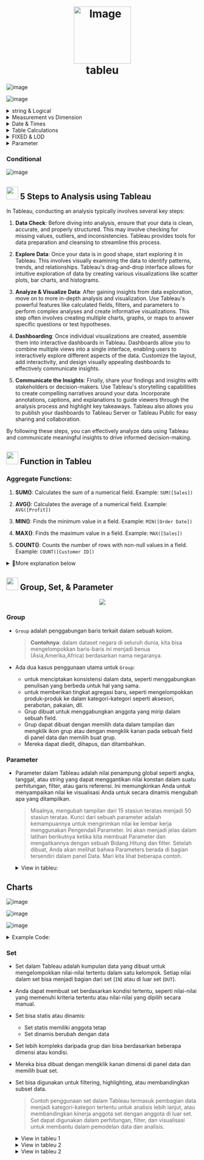  <h1 align="center">
     <img src="https://github.com/Data-Portofolio/tableu-quick-start/assets/133883292/e52a1f2f-16e0-4cd2-907b-a388b916a4af" alt="Image" width="150" height="auto"/>
    <br>
    tableu</h1>
    
![image](https://github.com/Data-Portofolio/tableu-quick-start/assets/133883292/0661dc87-1d3f-4656-9e20-9d03e9a80f40)


![image](https://github.com/Data-Portofolio/tableu-quick-start/assets/133883292/5ff5eebb-84ad-4d17-8c01-acbca4c42a9d)

<details><summary>string & Logical</summary>
## String
 
![image](https://github.com/Data-Portofolio/tableu-quick-start/assets/133883292/0338b9cd-4e36-4860-8621-4f4d4491b018)
![image](https://github.com/Data-Portofolio/tableu-quick-start/assets/133883292/150bcd77-6623-4c35-a749-d691dc38f435)

## Logical
![image](https://github.com/Data-Portofolio/tableu-quick-start/assets/133883292/cbdd9864-4ce8-4724-94e3-8f39a6a0ac0d)
![image](https://github.com/Data-Portofolio/tableu-quick-start/assets/133883292/2e329149-0330-4028-8ac9-3812cf73884d)
![image](https://github.com/Data-Portofolio/tableu-quick-start/assets/133883292/14024ae4-d380-46cc-bc8b-6780cd35ccb4)

 
</details>

<details><summary>Measurement vs Dimension </summary>
 ## Fixed
![image](https://github.com/Data-Portofolio/tableu-quick-start/assets/133883292/1abf3a15-525d-43b5-992f-dba8618b8791)
![image](https://github.com/Data-Portofolio/tableu-quick-start/assets/133883292/23a45e64-057f-4fdb-9d23-12a282689544)
![image](https://github.com/Data-Portofolio/tableu-quick-start/assets/133883292/a81d1395-4883-43e6-afda-ef398ff77c93)
![image](https://github.com/Data-Portofolio/tableu-quick-start/assets/133883292/64f42d1d-ad01-497c-a85d-2ed9b270f927)
![image](https://github.com/Data-Portofolio/tableu-quick-start/assets/133883292/e209146c-bf5b-4639-a738-a606340e6b03)
![image](https://github.com/Data-Portofolio/tableu-quick-start/assets/133883292/bebf4ee5-5ac4-4a9f-aa4d-9b5eed375eb0)
![image](https://github.com/Data-Portofolio/tableu-quick-start/assets/133883292/620899aa-8ab6-416b-bd2a-ef5af10c553d)
![image](https://github.com/Data-Portofolio/tableu-quick-start/assets/133883292/4fa55cf6-c1d3-4b97-b53a-70516ae3e083)


## Include & Exclude

![image](https://github.com/Data-Portofolio/tableu-quick-start/assets/133883292/84fc626f-a6e9-4dd2-b847-271c789bd26d)
![image](https://github.com/Data-Portofolio/tableu-quick-start/assets/133883292/ad721f4c-21a2-44ff-9e06-982eab823607)
![image](https://github.com/Data-Portofolio/tableu-quick-start/assets/133883292/21c3c97a-c8a8-4493-9a3c-4b3163758efd)
![image](https://github.com/Data-Portofolio/tableu-quick-start/assets/133883292/be759949-ac94-4a74-840f-912304eb650f)
![image](https://github.com/Data-Portofolio/tableu-quick-start/assets/133883292/8a1d3a84-5df3-42ff-b65e-1fbeb0199481)


</details>

<details><summary> Date & Times</summary>
 
![image](https://github.com/Data-Portofolio/tableu-quick-start/assets/133883292/d7a774db-f219-4343-8cff-f2e2aadfd3f8)
![image](https://github.com/Data-Portofolio/tableu-quick-start/assets/133883292/32ffd1e2-92ea-4ec7-85f7-d6e00d07a0e7)

 
</details>
<details><summary>Table Calculations </summary>

![image](https://github.com/Data-Portofolio/tableu-quick-start/assets/133883292/5cc28c23-47df-4f27-bc9a-6cbfa89e8568)
</details>

<details><summary>FIXED & LOD </summary>
 
Di dalam Tableau, Fixed dan LOD (Level of Detail) adalah dua jenis pernyataan yang memungkinkan Anda untuk mengontrol tingkat detail atau granularitas dari perhitungan Anda dalam visualisasi data. Mari kita jelaskan keduanya:

1. **Fixed Expression:**
   - Ekspresi Fixed memungkinkan Anda untuk menghitung nilai yang berdasarkan dimensi tertentu, tanpa memperhitungkan dimensi lain dalam tampilan.
   - Misalnya, Anda memiliki data penjualan yang mencakup berbagai kategori produk dan wilayah geografis. Anda ingin menghitung total penjualan untuk setiap kategori produk, tetapi Anda ingin mengabaikan perbedaan wilayah. Dalam hal ini, Anda dapat menggunakan ekspresi Fixed untuk menghitung total penjualan untuk setiap kategori produk tanpa memperdulikan wilayah.
   - Rumus umum untuk Fixed Expression: `{FIXED [dimension]: aggregation expression}`
   - Contoh: `{FIXED [Category]: SUM([Sales])}` akan menghitung total penjualan untuk setiap kategori produk, tanpa memperhatikan dimensi lain seperti wilayah.

2. **LOD Expression (Level of Detail):**
   - Ekspresi LOD memungkinkan Anda untuk secara eksplisit mengontrol tingkat detail perhitungan Anda dalam visualisasi data.
   - Anda dapat menggunakan LOD Expression ketika Anda ingin menghitung sesuatu pada tingkat detail yang berbeda dari visualisasi Anda.
   - LOD Expression memiliki tiga jenis utama:
     - **INCLUDE**: Menghitung ekspresi LOD berdasarkan dimensi yang Anda tentukan, mempertahankan agregasi dari dimensi lain.
     - **EXCLUDE**: Menghitung ekspresi LOD dengan mengabaikan dimensi yang Anda tentukan, mempertahankan agregasi dari dimensi lain.
     - **FIXED**: Menghitung ekspresi LOD pada tingkat detail yang Anda tentukan, mengabaikan dimensi dalam visualisasi.
   - Rumus umum untuk LOD Expression: `{INCLUDE/EXCLUDE/FIXED [dimension]: aggregation expression}`
   - Contoh: `{INCLUDE [Category]: SUM([Sales])}` akan menghitung total penjualan untuk setiap kategori produk, tetapi akan mempertahankan agregasi dari dimensi lain seperti wilayah.

Perbedaan utama antara Fixed dan LOD Expression terletak pada cara mereka memperlakukan dimensi dalam perhitungan. Fixed Expression memperlakukan dimensi yang ditentukan sebagai tingkat detail tetap tanpa memperhatikan dimensi lainnya, sementara LOD Expression memungkinkan Anda untuk secara fleksibel mengontrol tingkat detail perhitungan Anda berdasarkan dimensi tertentu atau keseluruhan tampilan.
![image](https://github.com/Data-Portofolio/tableu-quick-start/assets/133883292/f4625996-6f09-4323-a512-c39ff58d9c59)
![image](https://github.com/Data-Portofolio/tableu-quick-start/assets/133883292/d65bdf0c-c889-47f4-ac4c-f8eb667af67d)
![image](https://github.com/Data-Portofolio/tableu-quick-start/assets/133883292/d38b603a-d363-4181-8fc7-56417c7716aa)


 
</details>

<details><summary>Parameter </summary>

 ### Parameter  1
 ![image](https://github.com/Data-Portofolio/tableu-quick-start/assets/133883292/334ed3be-ee0b-4e0e-999b-0fd3da941fc9)
![image](https://github.com/Data-Portofolio/tableu-quick-start/assets/133883292/c8ad27fa-cfb6-4616-95b4-f01825af3b4b)


 ### Parameter  2
 ![image](https://github.com/Data-Portofolio/tableu-quick-start/assets/133883292/0f037cf3-9419-4f59-94d8-351d4e4d8d6d)

![image](https://github.com/Data-Portofolio/tableu-quick-start/assets/133883292/17d4628b-b53e-4eb0-b3e4-bf24a7a32175)

 
</details>

### Conditional
![image](https://github.com/Data-Portofolio/tableu-quick-start/assets/133883292/7067b04f-ba18-46c2-a78c-3ca2414c7620)


## <img src="https://github.com/Data-Portofolio/tableu-quick-start/assets/133883292/ba90152c-0ebb-417d-b036-ab43bd6c4e54" width="31" height="33"> 5 Steps to Analysis using Tableau

In Tableau, conducting an analysis typically involves several key steps:

1. **Data Check**: Before diving into analysis, ensure that your data is clean, accurate, and properly structured. This may involve checking for missing values, outliers, and inconsistencies. Tableau provides tools for data preparation and cleansing to streamline this process.

2. **Explore Data**: Once your data is in good shape, start exploring it in Tableau. This involves visually examining the data to identify patterns, trends, and relationships. Tableau's drag-and-drop interface allows for intuitive exploration of data by creating various visualizations like scatter plots, bar charts, and histograms.

3. **Analyze & Visualize Data**: After gaining insights from data exploration, move on to more in-depth analysis and visualization. Use Tableau's powerful features like calculated fields, filters, and parameters to perform complex analyses and create informative visualizations. This step often involves creating multiple charts, graphs, or maps to answer specific questions or test hypotheses.

4. **Dashboarding**: Once individual visualizations are created, assemble them into interactive dashboards in Tableau. Dashboards allow you to combine multiple views into a single interface, enabling users to interactively explore different aspects of the data. Customize the layout, add interactivity, and design visually appealing dashboards to effectively communicate insights.

5. **Communicate the Insights**: Finally, share your findings and insights with stakeholders or decision-makers. Use Tableau's storytelling capabilities to create compelling narratives around your data. Incorporate annotations, captions, and explanations to guide viewers through the analysis process and highlight key takeaways. Tableau also allows you to publish your dashboards to Tableau Server or Tableau Public for easy sharing and collaboration.

By following these steps, you can effectively analyze data using Tableau and communicate meaningful insights to drive informed decision-making.

## <img src="https://github.com/Data-Portofolio/tableu-quick-start/assets/133883292/0748103a-61ef-4c28-a641-6821fbdbd014" width="31" height="33"> Function in Tableu

### Aggregate Functions:
1. **SUM()**: Calculates the sum of a numerical field.
   Example: `SUM([Sales])`

2. **AVG()**: Calculates the average of a numerical field.
   Example: `AVG([Profit])`

3. **MIN()**: Finds the minimum value in a field.
   Example: `MIN([Order Date])`

4. **MAX()**: Finds the maximum value in a field.
   Example: `MAX([Sales])`

5. **COUNT()**: Counts the number of rows with non-null values in a field.
   Example: `COUNT([Customer ID])`

<details><summary>
🎯More explanation below</summary>
 
### Date Functions:
1. **DATEADD()**: Adds a specified interval to a date.
   Example: `DATEADD('year', 1, [Order Date])` adds one year to the Order Date.

2. **DATEDIFF()**: Calculates the difference between two dates.
   Example: `DATEDIFF('day', [Start Date], [End Date])` calculates the number of days between two dates.

3. **DATETRUNC()**: Truncates a date to a specified level of precision.
   Example: `DATETRUNC('quarter', [Order Date])` truncates the Order Date to the nearest quarter.

4. **DATEPART()**: Extracts a part of a date.
   Example: `DATEPART('month', [Order Date])` extracts the month from the Order Date.

5. **NOW()**: Returns the current date and time.
   Example: `NOW()` returns the current date and time.

6. **TODAY()**: Returns the current date.
   Example: `TODAY()` returns the current date without the time component.

7. **DATE()**: Creates a date from separate year, month, and day components.
   Example: `DATE(2022, 10, 15)` creates the date October 15, 2022.

8. **DATEPARSE()**: Parses a string into a date using a specified format.
   Example: `DATEPARSE('yyyy-MM-dd', '2022-10-15')` parses the string '2022-10-15' into a date.
    
### String Functions:
1. **LEFT()**: Returns the leftmost characters of a string.
   Example: `LEFT([Product Name], 5)` returns the first 5 characters of the Product Name.

2. **RIGHT()**: Returns the rightmost characters of a string.
   Example: `RIGHT([Customer Name], 3)` returns the last 3 characters of the Customer Name.

3. **MID()**: Returns a substring from within a string.
   Example: `MID([Description], 1, 10)` returns a substring of 10 characters starting from the 1st character of the Description.

4. **LEN()**: Returns the length of a string.
   Example: `LEN([Product Name])` returns the number of characters in the Product Name.

5. **UPPER()**: Converts a string to uppercase.
   Example: `UPPER([City])` converts the City name to uppercase.

6. **LOWER()**: Converts a string to lowercase.
   Example: `LOWER([Country])` converts the Country name to lowercase.

7. **TRIM()**: Removes leading and trailing spaces from a string.
   Example: `TRIM([Description])` removes leading and trailing spaces from the Description.

8. **REPLACE()**: Replaces occurrences of a substring within a string with another substring.
   Example: `REPLACE([Product Name], 'Chair', 'Table')` replaces 'Chair' with 'Table' in the Product Name.

9. **CONTAINS()**: Checks if a string contains another substring.
   Example: `CONTAINS('Hello, World!', 'World')` returns TRUE if 'Hello, World!' contains 'World'.

10. **FIND()**: Returns the position of a substring within a string.
    Example: `FIND('cat', 'The cat is on the mat')` returns 5 as 'cat' starts at the 5th position in the string.

11. **SPLIT()**: Splits a string into an array of substrings based on a delimiter.
    Example: `SPLIT('apple,orange,banana', ',')` returns an array containing 'apple', 'orange', and 'banana'.

12. **STR()**: Converts a value to a string.
    Example: `STR([Sales])` converts the Sales value to a string.

Certainly! Here are some logical functions in Tableau along with examples of their usage:

### Logical Functions:
1. **IF-THEN-ELSE**: Conditional statement that returns different results based on a condition.
   Example: `IF [Sales] > 1000 THEN 'High' ELSE 'Low' END` categorizes sales as 'High' if greater than 1000, otherwise 'Low'.

2. **CASE**: Conditional statement that evaluates multiple conditions.
   Example: 
   ```sql
   CASE 
       WHEN [Category] = 'Furniture' THEN 'Office Furniture'
       WHEN [Category] = 'Technology' THEN 'Electronics'
       ELSE 'Other' 
   END
   ```
   
3. **AND**: Logical AND operation.
    example:
    ```
    IF [Sales] > 1000 AND [Profit] > 500
    THEN 'High Profit' ELSE 'Low Profit'
    END` checks if both sales and profit are above certain thresholds.
    ```
5. **OR**: Logical OR operation.
   Example:
   ```
   IF [Region] = 'North' OR [Region] = 'South'
   THEN 'Northern or Southern Region' ELSE 'Other Regions'
   END` checks if the region is either 'North' or 'South'.
   ```
7. **NOT**: Logical NOT operation.
   Example:
   ```
   IF NOT ISNULL([Discount])
   THEN 'Discount Applied'
   ELSE 'No Discount Applied'
   END` checks if the discount field is not null.
   ```
These logical functions in Tableau are essential for implementing conditional logic in your data analysis. They allow you to control how your data is categorized, filtered, or displayed based on specific conditions.

### Number Functions:
1. **ABS()**: Returns the absolute value of a number.
   Example: `ABS([Profit])`

2. **ROUND()**: Rounds a number to a specified number of decimal places.
   Example: `ROUND([Discount], 2)`

### Table Calculation Functions:
1. **WINDOW_SUM()**: Calculates a running sum of a field within a specified window.
   Example: `WINDOW_SUM(SUM([Sales]))`

2. **RUNNING_SUM()**: Calculates a running sum of a field.
   Example: `RUNNING_SUM([Profit])`

### Type Conversion Functions:
1. **INT()**: Converts a value to an integer.
   Example: `INT([Quantity])`

2. **STR()**: Converts a value to a string.
   Example: `STR([Sales])`

### Statistical Functions:
1. **ZN()**: Replaces null values with zero.
   Example: `ZN([Sales])`

2. **NULLIF()**: Returns null if two expressions are equal.
   Example: `NULLIF([Profit], 0)`

Certainly! Here are some geographic functions in Tableau along with examples of their usage:

### Geographic Functions:
1. **MAKEPOINT()**: Creates a point geometry from latitude and longitude values.
   Example: `MAKEPOINT([Latitude], [Longitude])`

2. **DISTANCE()**: Calculates the distance between two points.
   Example: `DISTANCE([Origin], [Destination])`

3. **AREA()**: Calculates the area of a polygon.
   Example: `AREA([Polygon])`

4. **BUFFER()**: Creates a buffer zone around a point, line, or polygon.
   Example: `BUFFER([Location], 10, 'kilometers')`

5. **CONTAINS()**: Checks if one geometry contains another.
   Example: `CONTAINS([Polygon], [Point])`

6. **INTERSECTS()**: Checks if two geometries intersect.
   Example: `INTERSECTS([Polygon1], [Polygon2])`

7. **WITHIN()**: Checks if one geometry is within another.
   Example: `WITHIN([Point], [Polygon])`

These geographic functions are useful for spatial analysis and creating geospatial visualizations in Tableau. They allow you to perform operations such as calculating distances between locations, determining containment relationships, and creating buffer zones around points of interest.
</details>

##  <img src="https://github.com/Data-Portofolio/tableu-quick-start/assets/133883292/c5e7c50c-7eff-4ffb-bd44-129ff892dfbe" width="31" height="33"> Group, Set, & Parameter

<p align="center"> <img src="https://github.com/Data-Portofolio/tableu-quick-start/assets/133883292/ad6abd68-824c-4872-88ed-a9fb765390f2"></p>

### Group
- `Group` adalah penggabungan baris terkait dalam sebuah kolom.
  
  >**Contohnya**: dalam dataset negara di seluruh dunia, kita bisa mengelompokkan baris-baris ini menjadi benua (Asia,Amerika,Africa) berdasarkan nama negaranya.
  
- Ada dua kasus penggunaan utama untuk `Group`:
  - untuk menciptakan konsistensi dalam data, seperti menggabungkan penulisan yang berbeda untuk hal yang sama.
  - untuk memberikan tingkat agregasi baru, seperti mengelompokkan produk-produk ke dalam kategori-kategori seperti aksesori, perabotan, pakaian, dll.
  - Grup dibuat untuk menggabungkan anggota yang mirip dalam sebuah field.
  - Grup dapat dibuat dengan memilih data dalam tampilan dan mengklik ikon grup atau dengan mengklik kanan pada sebuah field di panel data dan memilih buat grup.
  - Mereka dapat diedit, dihapus, dan ditambahkan.
### Parameter
- Parameter dalam Tableau adalah nilai penampung global seperti angka, tanggal, atau string yang dapat menggantikan nilai konstan dalam suatu perhitungan, filter, atau garis referensi. Ini memungkinkan Anda untuk menyampaikan nilai ke visualisasi Anda untuk secara dinamis mengubah apa yang ditampilkan.

  > Misalnya, mengubah tampilan dari 15 stasiun teratas menjadi 50 stasiun teratas. Kunci dari sebuah parameter adalah kemampuannya untuk mengirimkan nilai ke lembar      kerja menggunakan Pengendali Parameter. Ini akan menjadi jelas dalam latihan berikutnya ketika kita membuat Parameter dan mengaitkannya dengan sebuah Bidang.Hitung  dan filter. Setelah dibuat, Anda akan melihat bahwa Parameters berada di bagian tersendiri dalam panel Data. Mari kita lihat beberapa contoh.

  <details><summary>View in tableu: </summary>

    ![image](https://github.com/Data-Portofolio/tableu-quick-start/assets/133883292/ec3ff6d0-1730-49f5-a326-4379eacd1aac)
  </details>

## Charts

![image](https://github.com/Data-Portofolio/tableu-quick-start/assets/133883292/281d0e61-88eb-45ce-86f3-b80eda77da32)

![image](https://github.com/Data-Portofolio/tableu-quick-start/assets/133883292/9972c8fe-fec9-44d5-85ef-05a24021d832)

![image](https://github.com/Data-Portofolio/tableu-quick-start/assets/133883292/4ce6f3cb-80fb-4d3c-91fc-d1ed75e7771d)


  <details><summary>Example Code:</summary>
   <br>
 
   #### Time Block
   
   ```sql
   IF DATEPART('hour', [Start Time]) >= 0 AND DATEPART('hour', [Start Time]) < 6 
       THEN 'Night'
   ELSEIF DATEPART('hour', [Start Time]) >= 6 AND DATEPART('hour', [Start Time]) < 12
       THEN 'Morning'
   ELSEIF DATEPART('hour', [Start Time]) >= 12 AND DATEPART('hour', [Start Time]) < 18
       THEN 'Afternoon'
   ELSE 
       'Evening'
   END
   ```

   ####  weekend or weekdays
   
   ```sql
   IF DATEPART('day', [Start Time])=1 
       or DATEPART('day', [Start Time])= 7
   THEN 'Weekend'
   ELSE 'Weekday'
   END
   ```
   
   #### Season
   
   ```sql
   IF  datepart('month', [Start Time])<3 THEN 'Winter'
   ELSEIF  datepart('month', [Start Time])<5 THEN 'Spring'
   ELSE 'Summer'
   END
   ```
   
   #### Trip Duration (hour)
   
   ```sql
   DATEDIFF('hour', [Start Time], [End Time])
   ```
   </details>

### Set
- Set dalam Tableau adalah kumpulan data yang dibuat untuk mengelompokkan nilai-nilai tertentu dalam satu kelompok. Setiap nilai dalam set bisa menjadi bagian dari set (`IN`) atau di luar set (`OUT`).
- Anda dapat membuat set berdasarkan kondisi tertentu, seperti nilai-nilai yang memenuhi kriteria tertentu atau nilai-nilai yang dipilih secara manual.
- Set bisa statis atau dinamis:
   - Set statis memiliki anggota tetap
   - Set dinamis berubah dengan data
- Set lebih kompleks daripada grup dan bisa berdasarkan beberapa dimensi atau kondisi.
- Mereka bisa dibuat dengan mengklik kanan dimensi di panel data dan memilih buat set.
- Set bisa digunakan untuk filtering, highlighting, atau membandingkan subset data.

  > Contoh penggunaan set dalam Tableau termasuk pembagian data menjadi kategori-kategori tertentu untuk analisis lebih lanjut, atau membandingkan kinerja anggota set     dengan anggota di luar set. Set dapat digunakan dalam perhitungan, filter, dan visualisasi untuk membantu dalam pemodelan data dan analisis.
   <details><summary>View in tableu 1</summary>
      <p align="center"> <img src="https://github.com/Data-Portofolio/tableu-quick-start/assets/133883292/9bef9779-c109-47b8-968a-85540d44b81d"></p>
   </details>
   <details><summary>View in tableu 2</summary>
      <p align="center"> <img src="https://github.com/Data-Portofolio/tableu-quick-start/assets/133883292/320a0314-3722-49ee-a043-50fcc54d0a0d"></p>
   </details>
    <details><summary>View in tableu 2</summary>
      <p align="center"> <img src="https://github.com/Data-Portofolio/tableu-quick-start/assets/133883292/e39397f3-648e-49f3-81b2-7cd5bf8a426b"></p>
   </details>
  

  

